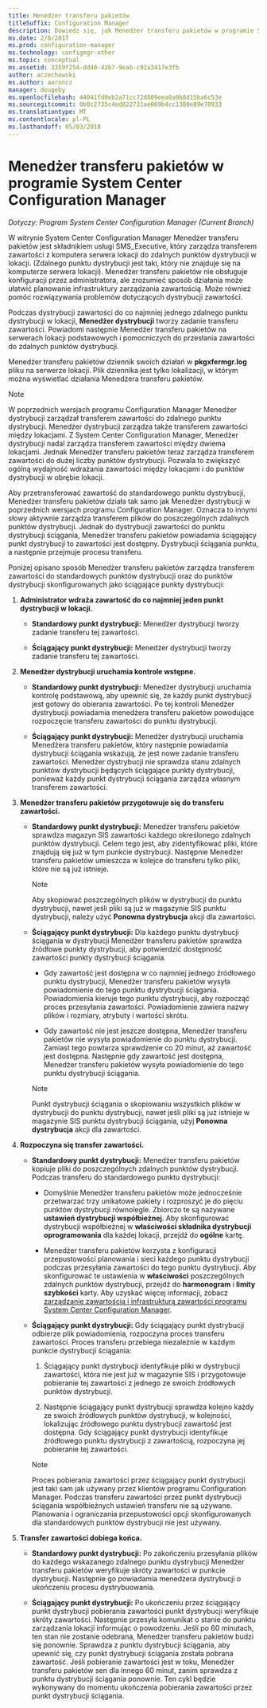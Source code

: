 ```yaml
---
title: Menedżer transferu pakietów
titleSuffix: Configuration Manager
description: Dowiedz się, jak Menedżer transferu pakietów w programie System Center Configuration Manager przesyła zawartość z serwera lokacji do zdalnych punktów dystrybucji.
ms.date: 2/8/2017
ms.prod: configuration-manager
ms.technology: configmgr-other
ms.topic: conceptual
ms.assetid: 3359f254-dd48-42b7-9eab-c92a3417e3fb
author: aczechowski
ms.author: aaroncz
manager: dougeby
ms.openlocfilehash: 44041fd0eb2a71cc72d809eea0a0b8d15ba6c53e
ms.sourcegitcommit: 0b0c2735c4ed822731ae069b4cc1380e89e78933
ms.translationtype: MT
ms.contentlocale: pl-PL
ms.lasthandoff: 05/03/2018
---
```

# <a name="package-transfer-manager-in-system-center-configuration-manager"></a>Menedżer transferu pakietów w programie System Center Configuration Manager

*Dotyczy: Program System Center Configuration Manager (Current Branch)*

W witrynie System Center Configuration Manager Menedżer transferu pakietów jest składnikiem usługi SMS_Executive, który zarządza transferem zawartości z komputera serwera lokacji do zdalnych punktów dystrybucji w lokacji. (Zdalnego punktu dystrybucji jest taki, który nie znajduje się na komputerze serwera lokacji). Menedżer transferu pakietów nie obsługuje konfiguracji przez administratora, ale zrozumieć sposób działania może ułatwić planowanie infrastruktury zarządzania zawartością. Może również pomóc rozwiązywania problemów dotyczących dystrybucji zawartości.


Podczas dystrybucji zawartości do co najmniej jednego zdalnego punktu dystrybucji w lokacji, **Menedżer dystrybucji** tworzy zadanie transferu zawartości. Powiadomi następnie Menedżer transferu pakietów na serwerach lokacji podstawowych i pomocniczych do przesłania zawartości do zdalnych punktów dystrybucji.

 Menedżer transferu pakietów dziennik swoich działań w **pkgxfermgr.log** pliku na serwerze lokacji. Plik dziennika jest tylko lokalizacji, w którym można wyświetlać działania Menedżera transferu pakietów.  

> [!NOTE]  
>  W poprzednich wersjach programu Configuration Manager Menedżer dystrybucji zarządzał transferem zawartości do zdalnego punktu dystrybucji. Menedżer dystrybucji zarządza także transferem zawartości między lokacjami. Z System Center Configuration Manager, Menedżer dystrybucji nadal zarządza transferem zawartości między dwiema lokacjami. Jednak Menedżer transferu pakietów teraz zarządza transferem zawartości do dużej liczby punktów dystrybucji. Pozwala to zwiększyć ogólną wydajność wdrażania zawartości między lokacjami i do punktów dystrybucji w obrębie lokacji.  

Aby przetransferować zawartość do standardowego punktu dystrybucji, Menedżer transferu pakietów działa tak samo jak Menedżer dystrybucji w poprzednich wersjach programu Configuration Manager. Oznacza to innymi słowy aktywnie zarządza transferem plików do poszczególnych zdalnych punktów dystrybucji. Jednak do dystrybucji zawartości do punktu dystrybucji ściągania, Menedżer transferu pakietów powiadamia ściągający punkt dystrybucji to zawartości jest dostępny. Dystrybucji ściągania punktu, a następnie przejmuje procesu transferu.  

Poniżej opisano sposób Menedżer transferu pakietów zarządza transferem zawartości do standardowych punktów dystrybucji oraz do punktów dystrybucji skonfigurowanych jako ściągające punkty dystrybucji:
1.  **Administrator wdraża zawartość do co najmniej jeden punkt dystrybucji w lokacji.**  

    -   **Standardowy punkt dystrybucji:** Menedżer dystrybucji tworzy zadanie transferu tej zawartości.  

    -   **Ściągający punkt dystrybucji:** Menedżer dystrybucji tworzy zadanie transferu tej zawartości.  

2.  **Menedżer dystrybucji uruchamia kontrole wstępne.**  

    -   **Standardowy punkt dystrybucji:** Menedżer dystrybucji uruchamia kontrolę podstawową, aby upewnić się, że każdy punkt dystrybucji jest gotowy do obierania zawartości. Po tej kontroli Menedżer dystrybucji powiadamia menedżera transferu pakietów powodujące rozpoczęcie transferu zawartości do punktu dystrybucji.  

    -   **Ściągający punkt dystrybucji:** Menedżer dystrybucji uruchamia Menedżera transferu pakietów, który następnie powiadamia dystrybucji ściągania wskazują, że jest nowe zadanie transferu zawartości. Menedżer dystrybucji nie sprawdza stanu zdalnych punktów dystrybucji będących ściągające punkty dystrybucji, ponieważ każdy punkt dystrybucji ściągania zarządza własnym transferem zawartości.  

3.  **Menedżer transferu pakietów przygotowuje się do transferu zawartości.**  

    -   **Standardowy punkt dystrybucji:** Menedżer transferu pakietów sprawdza magazyn SIS zawartości każdego określonego zdalnych punktów dystrybucji. Celem tego jest, aby zidentyfikować pliki, które znajdują się już w tym punkcie dystrybucji. Następnie Menedżer transferu pakietów umieszcza w kolejce do transferu tylko pliki, które nie są już istnieje.  

        > [!NOTE]  
        >  Aby skopiować poszczególnych plików w dystrybucji do punktu dystrybucji, nawet jeśli pliki są już w magazynie SIS punktu dystrybucji, należy użyć **Ponowna dystrybucja** akcji dla zawartości.  

    -   **Ściągający punkt dystrybucji:** Dla każdego punktu dystrybucji ściągania w dystrybucji Menedżer transferu pakietów sprawdza źródłowe punkty dystrybucji, aby potwierdzić dostępność zawartości punkty dystrybucji ściągania.  

        -   Gdy zawartość jest dostępna w co najmniej jednego źródłowego punktu dystrybucji, Menedżer transferu pakietów wysyła powiadomienie do tego punktu dystrybucji ściągania. Powiadomienia kieruje tego punktu dystrybucji, aby rozpocząć proces przesyłania zawartości. Powiadomienie zawiera nazwy plików i rozmiary, atrybuty i wartości skrótu.  

        -   Gdy zawartość nie jest jeszcze dostępna, Menedżer transferu pakietów nie wysyła powiadomienie do punktu dystrybucji. Zamiast tego powtarza sprawdzenie co 20 minut, aż zawartość jest dostępna. Następnie gdy zawartość jest dostępna, Menedżer transferu pakietów wysyła powiadomienie do tego punktu dystrybucji ściągania.  

        > [!NOTE]  
        >  Punkt dystrybucji ściągania o skopiowaniu wszystkich plików w dystrybucji do punktu dystrybucji, nawet jeśli pliki są już istnieje w magazynie SIS punktu dystrybucji ściągania, użyj **Ponowna dystrybucja** akcji dla zawartości.  

4.  **Rozpoczyna się transfer zawartości.**  

    -   **Standardowy punkt dystrybucji:** Menedżer transferu pakietów kopiuje pliki do poszczególnych zdalnych punktów dystrybucji. Podczas transferu do standardowego punktu dystrybucji:  

        -   Domyślnie Menedżer transferu pakietów może jednocześnie przetwarzać trzy unikatowe pakiety i rozproszyć je do pięciu punktów dystrybucji równolegle. Zbiorczo te są nazywane **ustawień dystrybucji współbieżnej**. Aby skonfigurować dystrybucji współbieżnej w **właściwości składnika dystrybucji oprogramowania** dla każdej lokacji, przejdź do **ogólne** kartę.  

        -   Menedżer transferu pakietów korzysta z konfiguracji przepustowości planowania i sieci każdego punktu dystrybucji podczas przesyłania zawartości do tego punktu dystrybucji. Aby skonfigurować te ustawienia w **właściwości** poszczególnych zdalnych punktów dystrybucji, przejdź do **harmonogram** i **limity szybkości** karty. Aby uzyskać więcej informacji, zobacz [zarządzanie zawartością i infrastrukturą zawartości programu System Center Configuration Manager](../../../core/servers/deploy/configure/manage-content-and-content-infrastructure.md).  

    -   **Ściągający punkt dystrybucji:** Gdy ściągający punkt dystrybucji odbierze plik powiadomienia, rozpoczyna proces transferu zawartości. Proces transferu przebiega niezależnie w każdym punkcie dystrybucji ściągania:  

        1.   Ściągający punkt dystrybucji identyfikuje pliki w dystrybucji zawartości, która nie jest już w magazynie SIS i przygotowuje pobieranie tej zawartości z jednego ze swoich źródłowych punktów dystrybucji.  

        2.   Następnie ściągający punkt dystrybucji sprawdza kolejno każdy ze swoich źródłowych punktów dystrybucji, w kolejności, lokalizując źródłowego punktu dystrybucji zawartość jest dostępna. Gdy ściągający punkt dystrybucji identyfikuje źródłowego punktu dystrybucji z zawartością, rozpoczyna jej pobieranie tej zawartości.  

        > [!NOTE]  
        >  Proces pobierania zawartości przez ściągający punkt dystrybucji jest taki sam jak używany przez klientów programu Configuration Manager. Podczas transferu zawartości przez punkt dystrybucji ściągania współbieżnych ustawień transferu nie są używane. Planowania i ograniczania przepustowości opcji skonfigurowanych dla standardowych punktów dystrybucji nie jest używany.  

5.  **Transfer zawartości dobiega końca.**  

    -   **Standardowy punkt dystrybucji:** Po zakończeniu przesyłania plików do każdego wskazanego zdalnego punktu dystrybucji Menedżer transferu pakietów weryfikuje skróty zawartości w punkcie dystrybucji. Następnie go powiadamia menedżera dystrybucji o ukończeniu procesu dystrybuowania.  

    -   **Ściągający punkt dystrybucji:** Po ukończeniu przez ściągający punkt dystrybucji pobierania zawartości punkt dystrybucji weryfikuje skróty zawartości. Następnie przesyła komunikat o stanie do punktu zarządzania lokacji informując o powodzeniu. Jeśli po 60 minutach, ten stan nie zostanie odebrana, Menedżer transferu pakietów budzi się ponownie. Sprawdza z punktu dystrybucji ściągania, aby upewnić się, czy punkt dystrybucji ściągania została pobrana zawartość. Jeśli pobieranie zawartości jest w toku, Menedżer transferu pakietów sen dla innego 60 minut, zanim sprawdza z punktu dystrybucji ściągania ponownie. Ten cykl będzie wykonywany do momentu ukończenia pobierania zawartości przez punkt dystrybucji ściągania.  
